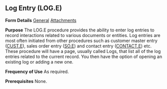 ## Log Entry (LOG.E)
<PageHeader />

**Form Details**
[General](../LOG-E-1/README.md)
[Attachments](../LOG-E-2/README.md)

**Purpose**
The LOG.E procedure provides the ability to enter log entries to record
interactions related to various documents or entities. Log entries are most
often initiated from other procedures such as customer master entry
([CUST.E](../CUST-E/README.md)), sales order entry ([SO.E](../SO-E/README.md)) and contact entry
([CONTACT.E](../CONTACT-E/README.md)) etc. These procedure will have a page, usually
called Logs, that list all of the log entries related to the current record.
You then have the option of opening an existing log or adding a new one.

**Frequency of Use**
As required.

**Prerequisites**
None.

<badge text= "Version 8.10.57 " vertical="middle" />

<PageFooter />

